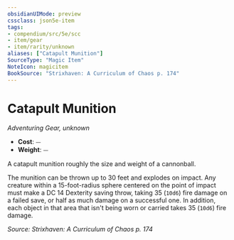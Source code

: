 ```yaml
---
obsidianUIMode: preview
cssclass: json5e-item
tags:
- compendium/src/5e/scc
- item/gear
- item/rarity/unknown
aliases: ["Catapult Munition"]
SourceType: "Magic Item"
NoteIcon: magicitem
BookSource: "Strixhaven: A Curriculum of Chaos p. 174"
---
```

# Catapult Munition
*Adventuring Gear, unknown*  

- **Cost**: ⏤
- **Weight**: ⏤

A catapult munition roughly the size and weight of a cannonball.

The munition can be thrown up to 30 feet and explodes on impact. Any creature within a 15-foot-radius sphere centered on the point of impact must make a DC 14 Dexterity saving throw, taking 35 (`10d6`) fire damage on a failed save, or half as much damage on a successful one. In addition, each object in that area that isn't being worn or carried takes 35 (`10d6`) fire damage.

*Source: Strixhaven: A Curriculum of Chaos p. 174*